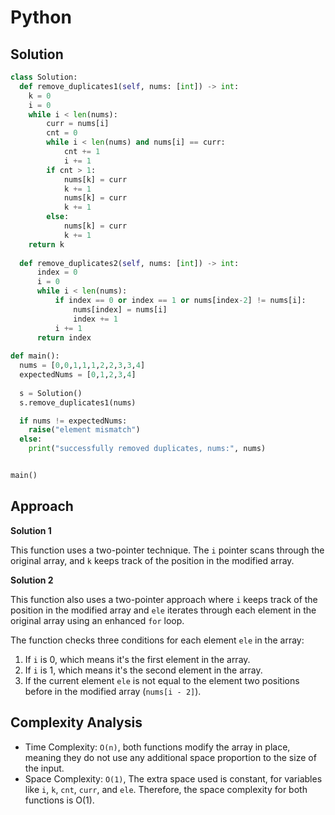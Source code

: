 # Python

## Solution

```python
class Solution:
  def remove_duplicates1(self, nums: [int]) -> int:
    k = 0
    i = 0
    while i < len(nums):
        curr = nums[i]
        cnt = 0
        while i < len(nums) and nums[i] == curr:
            cnt += 1
            i += 1
        if cnt > 1:
            nums[k] = curr
            k += 1
            nums[k] = curr
            k += 1
        else:
            nums[k] = curr
            k += 1
    return k
  
  def remove_duplicates2(self, nums: [int]) -> int:
      index = 0
      i = 0
      while i < len(nums):
          if index == 0 or index == 1 or nums[index-2] != nums[i]:
              nums[index] = nums[i]
              index += 1
          i += 1
      return index
  
def main():
  nums = [0,0,1,1,1,2,2,3,3,4]
  expectedNums = [0,1,2,3,4]
  
  s = Solution()
  s.remove_duplicates1(nums)

  if nums != expectedNums:
    raise("element mismatch")
  else:
    print("successfully removed duplicates, nums:", nums)


main()
```

## Approach

**Solution 1**

This function uses a two-pointer technique. The `i` pointer scans through the original array, and `k` keeps track of the position in the modified array.

**Solution 2**

This function also uses a two-pointer approach where `i` keeps track of the position in the modified array and `ele` iterates through each element in the original array using an enhanced `for` loop.

The function checks three conditions for each element `ele` in the array:

1. If `i` is 0, which means it's the first element in the array.
2. If `i` is 1, which means it's the second element in the array.
3. If the current element `ele` is not equal to the element two positions before in the modified array (`nums[i - 2]`).

## Complexity Analysis

* Time Complexity: `O(n)`, both functions modify the array in place, meaning they do not use any additional space proportion to the size of the input.
* Space Complexity: `O(1)`, The extra space used is constant, for variables like `i`, `k`, `cnt`, `curr`, and `ele`. Therefore, the space complexity for both functions is O(1).
